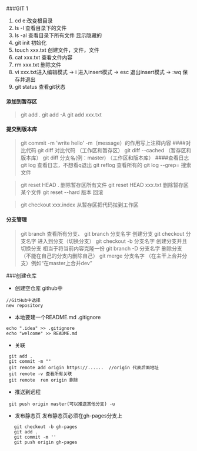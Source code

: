 ###GIT 1
1. cd e:改变根目录
2. ls -l 查看目录下的文件
3. ls -al 查看目录下所有文件 显示隐藏的
4. git init 初始化
5. touch xxx.txt 创建文件，文件，文件
6. cat xxx.txt  查看文件内容
7. rm xxx.txt 删除文件
8. vi xxx.txt进入编辑模式 -> i 进入insert模式 -> esc 退出insert模式 -> :wq 保存并退出
9. git status 查看git状态
#### 添加到暂存区
> git add .
> git add -A
> git add xxx.txt
#### 提交到版本库
> git commit -m 'write hello'   -m（message）的作用写上注释内容
####对比代码
> git diff 对比代码 （工作区和暂存区）
> git diff --cached  （暂存区和版本库）
>  git diff 分支名(例：master)     （工作区和版本库）
####查看日志
> git log 查看日志，不想看q退出
> git reflog 查看所有的 
>  git log --grep=     搜索文件

> git reset HEAD .  删除暂存区所有文件
> git reset HEAD xxx.txt 删除暂存区某个文件
> git reset --hard 版本  回滚

> git checkout xxx.index  从暂存区把代码拉到工作区

#### 分支管理
> git branch  查看所有分支、
> git branch 分支名字  创建分支
> git checkout 分支名字  进入到分支（切换分支）
> git checkout -b 分支名字   创建分支并且切换分支 相当于将当前内容克隆一份
> git branch -D 分支名字   删除分支 （不能在自己的分支内删除自己）
> git merge 分支名字   （在主干上合并分支）例如“在master上合并dev”

###创建仓库
- 创建空仓库 github中
```
//GitHub中选择
new repository
```
- 本地要建一个README.md  .gitignore
```
echo ".idea" >> .gitignore
echo "welcome" >> README.md
```

-  关联
```
 git add .
 git commit -m ""
 git remote add origin https://......  //origin 代表后面地址
 git remote -v 查看所有关联
 git remote  rem origin 删除
```
 
 -  推送到远程
```
 git push origin master(可以推送其他分支) -u
```
 
 - 发布静态页
   发布静态页必须在gh-pages分支上
```
   git checkout -b gh-pages
   git add .
   git commit -m ''
   git push origin gh-pages
```